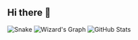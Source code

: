 ## Hi there 👋
![Snake](https://github.com/PS-Wizard/PS-Wizard/blob/output/github-contribution-grid-snake.svg)
![Wizard's Graph](https://github-readme-activity-graph.vercel.app/graph?username=PS-Wizard&theme=react-dark)
![GitHub Stats](https://github-readme-stats.vercel.app/api?username=PS-Wizard&show_icons=true&theme=radical)


<!--
Here are some ideas to get you started:

- 🔭 I’m currently working on ...
- 🌱 I’m currently learning ...
- 👯 I’m looking to collaborate on ...
- 🤔 I’m looking for help with ...
- 💬 Ask me about ...
- 📫 How to reach me: ...
- 😄 Pronouns: ...
- ⚡ Fun fact: ...
-->
